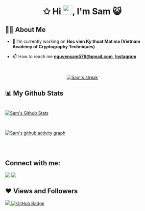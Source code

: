 <h1 align="center">✩ Hi <img src="https://raw.githubusercontent.com/MartinHeinz/MartinHeinz/master/wave.gif" width="30px">, I'm Sam  😺 </h1>


## 🙋‍♂️ About Me

- 🔭 I’m currently working on **Hoc vien Ky thuat Mat ma (Vietnam Academy of Cryptography Techniques)**



- 📫 How to reach me **nguyensam576@gmail.com**, **[Instagram](https://www.instagram.com/_finn.01/)**




<!-- [![React Badge](https://img.shields.io/badge/-React-61DBFB?style=for-the-badge&labelColor=black&logo=react&logoColor=61DBFB)](#)  [![Javascript Badge](https://img.shields.io/badge/-Javascript-F0DB4F?style=for-the-badge&labelColor=black&logo=javascript&logoColor=F0DB4F)](#) [![Typescript Badge](https://img.shields.io/badge/-Typescript-007acc?style=for-the-badge&labelColor=black&logo=typescript&logoColor=007acc)](#) [![Nodejs Badge](https://img.shields.io/badge/-Nodejs-3C873A?style=for-the-badge&labelColor=black&logo=node.js&logoColor=3C873A)](#) [![GraphQL Badge](https://img.shields.io/badge/-GraphQl-e535ab?style=for-the-badge&labelColor=black&logo=node.js&logoColor=e535ab)](#) -->
<br/>

<p align="center">
    <a href="https://github.com/finn-01/github-readme-streak-stats">
        <img title="🔥 Get streak stats for your profile at git.io/streak-stats" alt="Sam's streak" src="https://github-readme-streak-stats.herokuapp.com/?user=saamnguyen&theme=black-ice&hide_border=true&stroke=0000&background=060A0CD0"/>
    </a>
</p>

## 📊 My Github Stats

  <br/>
    <a href="https://github.com/finn-01/github-readme-stats"><img alt="Sam's Github Stats" src="https://github-readme-stats.vercel.app/api?username=saamnguyen&show_icons=true&count_private=true&theme=react&hide_border=true&bg_color=0D1117" /></a>
<!--   <a href="https://github.com/finn-01/github-readme-stats"><img alt="Sam's Top Languages" src="https://github-readme-stats.vercel.app/api/top-langs/?username=finn-01&langs_count=8&count_private=true&layout=compact&theme=react&hide_border=true&bg_color=0D1117" /></a> -->
  <br/>
<br/>
<br/>

[![Sam's github activity graph](https://activity-graph.herokuapp.com/graph?username=saamnguyen&theme=dracula)](https://github.com/ashutosh00710/github-readme-activity-graph)


<br/>
<br/>

## Connect with me:

<p align="left">


<a href = "https://twitter.com/_finn__01" target="_blank"><img src="https://img.icons8.com/fluent/48/000000/twitter.png"/></a>
<a href = "https://www.instagram.com/_finn.01/" target="_blank"><img src="https://img.icons8.com/fluent/48/000000/instagram-new.png"/></a>


</p>

## ❤ Views and Followers

<a href="https://github.com/Meghna-DAS/github-profile-views-counter">
    <img src="https://komarev.com/ghpvc/?username=saamnguyen">
</a>
<a href="https://github.com/saamnguyen?tab=followers"><img src="https://img.shields.io/github/followers/saamnguyen?label=Followers&style=social" alt="GitHub Badge"></a>
